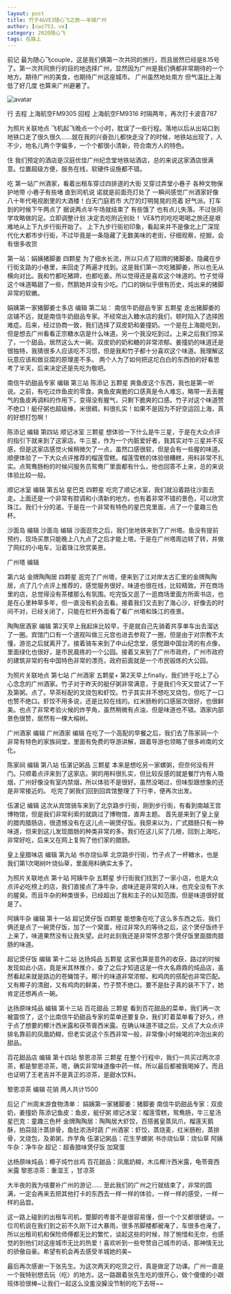 ```yaml
---
layout: post
title: 竹子4&VE3随心飞之旅——羊城广州
author: [cwz753，ve]
category: 2020随心飞
tags: 在路上
---
```


前记
最为随心飞couple，这是我们俩第一次共同的旅行，而且居然已经是8.15号了。第一次共同旅行的目的地选择广州，显然因为广州是我们俩都非常期待的一个地方。期待广州的美食，也期待广州这座城市。
广州虽然地处南方 但气温比上海低了好几度 也算来广州避暑了。
<!-- more -->
![avatar](../../../../../public/img/img-2020/UNADJUSTEDNONRAW_thumb_a3.jpg)

行
去程 上海航空FM9305
回程 上海航空FM9316
时隔两年，再次打卡波音787

为照片关联地点
飞机️起飞晚点一个小时，耽误了一些行程。落地以后从出站口到地铁口走了很久很久……就在我的兴奋劲儿都快走没了的时候，地铁站出现了，人不少，地名儿两个字偏多，一个个都很小清新，符合南方人的特色。

住
我们预定的酒店是汉庭优佳广州纪念堂地铁站酒店，总的来说这家酒店很满意。位置超级方便，服务在线，软硬件设施都不错。

吃
第一站广州酒家，看着出租车穿过四排道的大街 又穿过弄堂小巷子 各种文物保护地带 小巷子有些堵 直到司机说 诺就是前面亮灯处了 一瞬间感觉广州酒家好像八十年代电视剧里的大酒楼！白天门庭若市 大厅的灯明晃晃的亮着 好气派。打车到的时候下午两点了 据说两点半午场就结束了 有些饿了 也有点儿失落。不过张同学攻略做的足。立即调整计划 决定去吃附近别处！
VE&amp;竹的吃吃喝喝之旅还是艰难地从上下九步行街开始了。
上下九步行街初印象，看起来并不是像北上广深现代化大都市步行街，不过毕竟是一条隐藏了无数美味的老街，仔细观察，挖掘，会有很多收货

第一站：娟姨猪脚姜 四颗星
为了细水长流，所以只点了招牌的猪脚姜。隐藏在步行街支路的小巷里，来回走了两遍才找到。这是我们第一次吃猪脚姜，所以也无从横向对比。我和竹都吃猪蹄，也都吃姜。所以觉得还是喜欢这个味道的。竹子觉得这个味道略甜了一些，然鹅她并没有少吃。门口的锅似乎很有历史，炖出来的猪脚非常的软嫩。

 娟姨第一家猪脚姜士多店 编辑
第二站： 南信牛奶甜品专家 五颗星
走出猪脚姜的店铺不远，就是南信牛奶甜品专家。不经常出入糖水店的我们，顿时陷入了选择困难症。后来，经过协商一致，我们选择了双皮奶和姜撞奶。一个是在上海能吃到，但是想去广州看看正宗糖水店是什么味道。另一个我没吃到过。上来之后我们惊呆了，一个甜品，居然这么大一碗。双皮奶的奶和糖的非常浓郁。姜撞奶的味道还是很独特，我猜很多人应该吃不习惯，但是我和竹子都十分喜欢这个味道。我理解这玩意应该和做豆腐的原理差不多。
两个人为了如何把这坨白白的东西拍的好看思考了半天，后来决定还是先吃为敬吧。

 南信牛奶甜品专家 编辑
第三站 陈添记 五颗星
爽鱼皮这个东西，我也是第一听说。之前，有吃过炸鱼皮的零食。爽鱼皮爽脆的口感真是令人难忘，略带一丢丢腥气的鱼皮再调料的作用下，变得没有腥气，只剩下脆爽的口感。竹子对这个味道赞不绝口！艇仔粥也超级棒，米很稠，料很扎实！如果不是因为不好空运回上海，真的好想打包啊！

 陈添记 编辑
第四站 顺记冰室 三颗星
想体验一下什么是牛三星，于是在大众点评的指引下就来到了这家店。牛三星，作为一个内脏爱好者，我其实对牛三星并不反感，但是这家店感觉火候稍微欠了一点，虽然口感很软，但是会有一些腥的味道。顺便体验了一下大众点评推荐的榴莲雪糕。榴莲雪糕的体验很糟糕，用料非常不扎实。点鸳鸯肠粉的时候问服务员鸳鸯厂里面都有什么，他也回答不上来，总的来说体验比较一般。

 顺记冰室 编辑
第五站 星巴克 四颗星
吃完了顺记冰室，我们就沿着路往沙面去走。上面还是一个非常有腔调和小清新的地方。也有着非常不错的景色，可以欣赏珠江。我们十分的渴，于是在一个非常有特色的星巴克里面，点了一个童趣三色杯。

 沙面岛 编辑
 沙面岛 编辑
沙面逛完之后，我们坐地铁来到了广州塔。鱼没有提前预约，现场买票只能晚上八九点了之后才能上塔。于是在广州塔周边转了转，并做了网红的小电车，沿着珠江欣赏美景。

 广州塔 编辑

第六站 金牌陶陶居 四颗星
逛完了广州塔，便来到了江对岸太古汇里的金牌陶陶居，点了几个点评上推荐的，感觉服务很好，味道也很在线，比较精致。开在商场里的店，总觉得没有茶楼那么有氛围。吃完饭又逛了一逛商场里面方所索书店，也是在心里种草多年，但一直没有机会去看。接着我们又去到了海心沙，好像去的时间不对，已经关闭了，只能在栏杆外面看了看广州塔和珠江的夜景。


 陶陶居酒家 编辑
第2天早上我起床比较早，于是就自己先骑着共享单车出去溜达了一圈。宾馆门口有一个道观叫做三元宫也进去参观了一圈，但是由于对宗教不太懂，游览之后就离开了。接着骑车来到了中山纪念堂，感觉跟中国台湾的有点像，里面绿化也很好，是市民晨练的一个公园。接着又来到了广州市政府，广州市政府的建筑非常的有中国特色非常的漂亮，政府前面就是一个市民锻炼的大公园。


为照片关联地点
第七站 广州酒家 五颗星+
第2天早上finally，我们终于吃上了心心念念的广州酒家。竹子对于昨天的艇仔粥非常满意，于是我们今天又尝试了一下及第粥。点了。早茶标配的叉烧包和虾饺。竹子其实并不想吃叉烧包，但吃了一口也赞不绝口。虾饺不用多说，还是比较在线的。红米肠粉的口感层次很好，也很鲜美。也点了非常考验火候的炸芋角，虽然稍微有点油，但是味道也不错。酒家内部景色很赞，居然有一棵大榕树。

 广州酒家 编辑
 广州酒家 编辑
在吃了一个高配的早餐之后，我们去了陈家祠一个非常有特色的家族祠堂，里面有免费的导游讲解，跟着导游也领略了很多岭南的文化。

 陈家祠 编辑
第八站 伍湛记粥品 三颗星
本来是想吃另一家螺粥，但奈何没有开门。只顺着点评来到了这家店。粥的用料很扎实，但比较反感的就是餐厅内有人吸烟，广州好像没有室内禁烟，所以体验不是很好。虽然没喝过，但味型跟想象的还是非常接近的。
吃完了粥我们回到回宾馆整理了下行李，便再次出发。

 伍湛记 编辑
这次从宾馆骑车来到了北京路步行街，刚到步行街，有看到南越王宫博物馆，但是我们非常利索的就跳过了博物馆，直奔主题。
首先是来到了皇上皇的腊肉腊肠店，很遗憾没有在这儿点一碗煲仔饭。我原来以为，广式腊肠只有一种味道，但来到这儿发现腊肠的种类非常的多。我们在这儿买了几根，回到上海吃，非常好吃，后来又在网上复购了他们家的腊肠。

 皇上皇腊味店 编辑
第九站 书亦烧仙草
北京路步行街，竹子点了一杯糖水，也是我们第1次喝树叶烧仙草，里面用料确实太多了。

为照片关联地点
第十站 阿姨牛杂 五颗星
步行街我们找到了一家小店，也是大众点评必吃榜上的店，我们直接点了净牛杂，卤味还是非常的入味，也完全没有下水的腥臭。而且牛杂的种类很多，已经超出了我和主子的认知范围，但是味道很好就是了。

 阿姨牛杂 编辑
第十一站 超记煲仔饭 四颗星
能想象在吃了这么多东西之后，我们俩还是点了一碗煲仔饭，加了一个窝蛋，经过非常久的等待之后，这个煲仔饭终于上来了，味道果然没有让我失望。此时此刻我还是非常怀念那个煲仔饭里面腊肉腊肠的味道。

 超记煲仔饭 编辑
第十二站 达扬炖品 五颗星
这家也算是意外的收获，路过的时候发现如此小店，竟是米其林推介，查了之后才知道这是一件大名鼎鼎的炖品店，虽然看起来就是路边的苍蝇馆子。椰汁的味道非常浓郁，和鸡肉的搭配也非常匹配。又有椰子的清甜，又有鸡肉的鲜美，竹子赞不绝口。要不是肚子真的装不下了，她肯定还想再点一碗。

 达扬原味炖品 编辑
第十三站 百花甜品 三颗星
看到百花甜品的菜单，我们再一次被震惊了，这个比南信牛奶甜品专家的菜单还要复杂，我们盯着菜单看了好久，终于点了想要的椰汁西米露和茯苓膏西米露。在确认味道不错之后，又点了大众点评排名靠前的凤凰奶糊，但老实说这个东西非常一般，非常像小时候喝的冲泡出来的甜品。

 百花甜品店 编辑
第十四站 黎恩凉茶 三颗星
在整个行程中，我们一共买过两次凉茶，都是黎恩凉茶，嗯，确实非常味道像中药一样。所以最后都被我喝掉了。而且也证明了王老吉并不是真正的凉茶，是甜水饮料。

 黎恩凉茶 编辑
花销
两人共计1500

后记
广州周末游食物清单：
娟姨第一家猪脚姜：猪脚姜
南信牛奶甜品专家：双皮奶，姜撞奶
陈添记鱼皮：鱼皮，艇仔粥
顺记冰室：榴莲雪糕，鸳鸯肠，牛三星汤
星巴克：童趣三色杯
金牌陶陶居：陶陶居大虾饺，百搭酱皇蒸凤爪，榴莲天鹅酥，拍蒜豉汁蒸排骨，鱼肚浓汤时蔬
广州酒家：虾饺，蒸烧麦，红米肠粉，蒸排骨，叉烧包，及弟粥，炸芋角
伍湛记粥品：花生芋螺粥
书亦烧仙草：烧仙草
阿姨牛杂：净牛杂
超记：超香腊味煲仔饭 加窝蛋

达杨原味炖品：椰子炖竹丝鸡
百花甜品：凤凰奶糊，木瓜椰汁西米露，龟苓膏西米露
黎恩凉茶：重湿王 ，甘凉茶

大半夜的我为啥要补广州的游记……
至此我们的广州之行就结束了，非常的圆满，一定会再来去把其他打卡的东西去一样一样的体验，一样一样的感受，一样一样的品尝。

这一路上碰到的出租车司机，蹩脚的粤普不是很容易懂，但一个个又都很健谈。一位司机说在我们到之前不久刚下过大暴雨，很多吊脚楼都被淹了，车很多也淹了，所以出租司机和保险师傅都无比的繁忙，谈起这些的时候，除了惋惜和无奈，也感觉的到他们对这座城市无比的热爱！喜欢听到一些夸赞自己城市的话，那神情无比的骄傲自豪。希望有机会再去感受羊城她的美~

最后再次感谢一下张先生。为这次两天的吃货之行，真是做足了功课。广州一直是一个我特别想去玩（吃）的地方。这一路跟着张先生吃的很开心，做个傻傻的小跟班体验很棒~让我们一起这么没羞没臊没节制的吃下去呀~~